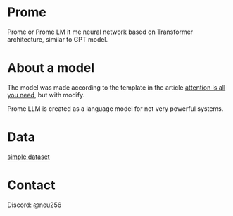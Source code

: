 # Prome
Prome or Prome LM it me neural network based on Transformer architecture, similar to GPT model.

# About a model
The model was made according to the template in the article [attention is all you need](https://arxiv.org/abs/1706.03762), but with modify.

Prome LLM is created as a language model for not very powerful systems.

# Data
[simple dataset](https://github.com/GitNeu256/data)

# Contact 
Discord: @neu256
